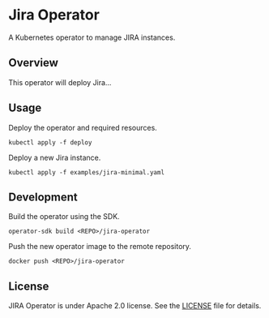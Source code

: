 # Jira Operator

A Kubernetes operator to manage JIRA instances.

## Overview

This operator will deploy Jira...

## Usage

Deploy the operator and required resources.

```
kubectl apply -f deploy
```

Deploy a new Jira instance.

```
kubectl apply -f examples/jira-minimal.yaml
```

## Development

Build the operator using the SDK.

```
operator-sdk build <REPO>/jira-operator
```

Push the new operator image to the remote repository.

```
docker push <REPO>/jira-operator
```

## License

JIRA Operator is under Apache 2.0 license. See the [LICENSE][license_file] file for details.

[license_file]:./LICENSE

